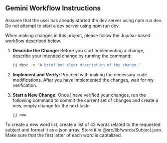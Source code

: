 ## Gemini Workflow Instructions
Assume that the user has already started the dev server using npm run dev. Do not attempt to start a dev server using npm run dev.

When making changes in this project, please follow the Jujutsu-based workflow described below.

1.  **Describe the Change:** Before you start implementing a change, describe your intended change by running the command:
    ```bash
    jj desc -m "A brief but clear description of the change."
    ```

2.  **Implement and Verify:** Proceed with making the necessary code modifications. After you have implemented the changes, wait for my verification.

3.  **Start a New Change:** Once I have verified your changes, run the following command to commit the current set of changes and create a new, empty change for the next task:
    ```bash
    jj new
    ```
To create a new word list, create a list of 42 words related to the requested subject and format it as a json array. Store it in @src/lib/words/Subject.json. Make sure that the first letter of each word is captalized.
